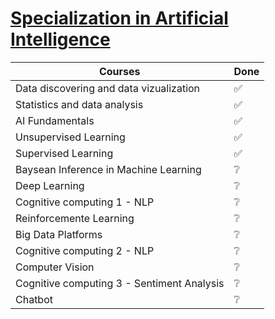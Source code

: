 # [Specialization in Artificial Intelligence](https://www.iesb.br/pos/curso/inteligencia-artificial-remoto-)

|Courses|Done|
|---|---|
|Data discovering and data vizualization|✅|
|Statistics and data analysis|✅|
|AI Fundamentals|✅|
|Unsupervised Learning|✅|
|Supervised Learning|✅|
|Baysean Inference in Machine Learning|❔|
|Deep Learning|❔|
|Cognitive computing 1 - NLP|❔|
|Reinforcemente Learning|❔|
|Big Data Platforms|❔|
|Cognitive computing 2 - NLP|❔|
|Computer Vision|❔|
|Cognitive computing 3 - Sentiment Analysis|❔|
|Chatbot|❔|
